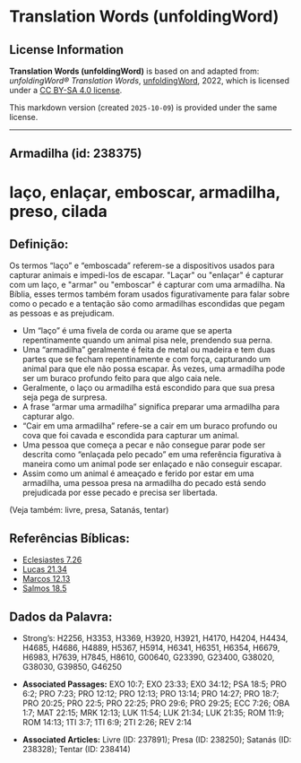 # Translation Words (unfoldingWord)

## License Information

**Translation Words (unfoldingWord)** is based on and adapted from: _unfoldingWord® Translation Words_, [unfoldingWord](https://unfoldingword.org/utw), 2022, which is licensed under a [CC BY-SA 4.0 license](https://creativecommons.org/licenses/by-sa/4.0/legalcode.en).

This markdown version (created `2025-10-09`) is provided under the same license.



--------------------------------

## Armadilha (id: 238375)

laço, enlaçar, emboscar, armadilha, preso, cilada
=================================================

Definição:
----------

Os termos “laço” e “emboscada” referem\-se a dispositivos usados para capturar animais e impedi\-los de escapar. "Laçar" ou "enlaçar" é capturar com um laço, e "armar" ou "emboscar" é capturar com uma armadilha. Na Bíblia, esses termos também foram usados figurativamente para falar sobre como o pecado e a tentação são como armadilhas escondidas que pegam as pessoas e as prejudicam.

* Um “laço” é uma fivela de corda ou arame que se aperta repentinamente quando um animal pisa nele, prendendo sua perna.
* Uma “armadilha” geralmente é feita de metal ou madeira e tem duas partes que se fecham repentinamente e com força, capturando um animal para que ele não possa escapar. Às vezes, uma armadilha pode ser um buraco profundo feito para que algo caia nele.
* Geralmente, o laço ou armadilha está escondido para que sua presa seja pega de surpresa.
* A frase “armar uma armadilha” significa preparar uma armadilha para capturar algo.
* “Cair em uma armadilha” refere\-se a cair em um buraco profundo ou cova que foi cavada e escondida para capturar um animal.
* Uma pessoa que começa a pecar e não consegue parar pode ser descrita como “enlaçada pelo pecado” em uma referência figurativa à maneira como um animal pode ser enlaçado e não conseguir escapar.
* Assim como um animal é ameaçado e ferido por estar em uma armadilha, uma pessoa presa na armadilha do pecado está sendo prejudicada por esse pecado e precisa ser libertada.

(Veja também: livre, presa, Satanás, tentar)

Referências Bíblicas:
---------------------

* [Eclesiastes 7\.26](https://ref.ly/Eccl7:26)
* [Lucas 21\.34](https://ref.ly/Luke21:34)
* [Marcos 12\.13](https://ref.ly/Mark12:13)
* [Salmos 18\.5](https://ref.ly/Ps18:5)

Dados da Palavra:
-----------------

* Strong’s: H2256, H3353, H3369, H3920, H3921, H4170, H4204, H4434, H4685, H4686, H4889, H5367, H5914, H6341, H6351, H6354, H6679, H6983, H7639, H7845, H8610, G00640, G23390, G23400, G38020, G38030, G39850, G46250

* **Associated Passages:** EXO 10:7; EXO 23:33; EXO 34:12; PSA 18:5; PRO 6:2; PRO 7:23; PRO 12:12; PRO 12:13; PRO 13:14; PRO 14:27; PRO 18:7; PRO 20:25; PRO 22:5; PRO 22:25; PRO 29:6; PRO 29:25; ECC 7:26; OBA 1:7; MAT 22:15; MRK 12:13; LUK 11:54; LUK 21:34; LUK 21:35; ROM 11:9; ROM 14:13; 1TI 3:7; 1TI 6:9; 2TI 2:26; REV 2:14
* **Associated Articles:** Livre (ID: 237891); Presa (ID: 238250); Satanás (ID: 238328); Tentar (ID: 238414)

